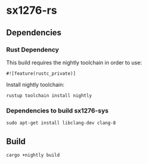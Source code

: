 # sx1276-rs

## Dependencies
### Rust Dependency
This build requires the nightly toolchain in order to use: 
```
#![feature(rustc_private)]
```
Install nightly toolchain:
```
rustup toolchain install nightly
```

### Dependencies to build sx1276-sys
```
sudo apt-get install libclang-dev clang-8
```

## Build
```
cargo +nightly build
```
